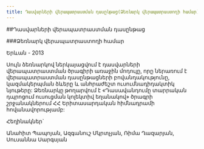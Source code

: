 ```yaml
---
title: Դասվարների վերապատրաստման դասընթաց(Ձեռնարկ վերապատրաստողի համար)
---
```


##Դասվարների վերապատրաստման դասընթաց

###Ձեռնարկ վերապատրաստողի համար

Երևան - 2013

Սույն ձեռնարկով ներկայացվում է դասվարների վերապատրաստման ծրագիրի առաջին մոդուլը, որը ներառում է վերապատրաստման դասընթացների 
բովանդակությունը, կազմակերպման ձևերը և անհրաժեշտ ուսումնադիդակտիկ նյութերը: 
Ձեռնարկը թողարվում է «Դասավանդումը տարրական դպրոցում ուսուցման կոլեկտիվ եղանակով» ծրագրի շրջանակներում 
ՀՀ Երիտասարդական հիմնադրամի հովանավորությամբ:

Հեղինակներ`

Անահիտ Պապոյան, Ազգանուշ Մկրտչյան, Ռիմա Ղազարյան, Սուսաննա Սարգսյան